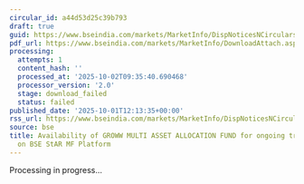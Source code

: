 ```yaml
---
circular_id: a44d53d25c39b793
draft: true
guid: https://www.bseindia.com/markets/MarketInfo/DispNoticesNCirculars.aspx?Noticeid={0DC8E1B8-C92F-4364-8286-730BA369B09D}&noticeno=20251001-39&dt=10/01/2025&icount=39&totcount=83&flag=0
pdf_url: https://www.bseindia.com/markets/MarketInfo/DownloadAttach.aspx?id=20251001-39&attachedId=
processing:
  attempts: 1
  content_hash: ''
  processed_at: '2025-10-02T09:35:40.690468'
  processor_version: '2.0'
  stage: download_failed
  status: failed
published_date: '2025-10-01T12:13:35+00:00'
rss_url: https://www.bseindia.com/markets/MarketInfo/DispNoticesNCirculars.aspx?Noticeid={0DC8E1B8-C92F-4364-8286-730BA369B09D}&noticeno=20251001-39&dt=10/01/2025&icount=39&totcount=83&flag=0
source: bse
title: Availability of GROWW MULTI ASSET ALLOCATION FUND for ongoing transactions
  on BSE StAR MF Platform
---
```


Processing in progress...